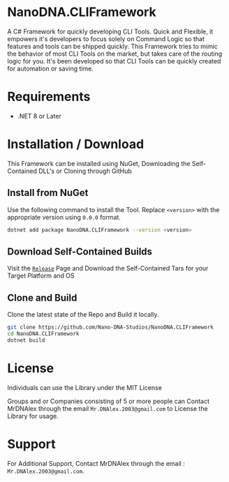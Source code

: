 # NanoDNA.CLIFramework
A C# Framework for quickly developing CLI Tools. Quick and Flexible, it empowers it's developers to focus solely on Command Logic so that features and tools can be shipped quickly. This Framework tries to mimic the behavior of most CLI Tools on the market, but takes care of the routing logic for you. It's been developed so that CLI Tools can be quickly created for automation or saving time.

# Requirements
- .NET 8 or Later

# Installation / Download
This Framework can be installed using NuGet, Downloading the Self-Contained DLL's or Cloning through GitHub

## Install from NuGet
Use the following command to install the Tool. Replace ``<version>`` with the appropriate version using ``0.0.0`` format.

```bash
dotnet add package NanoDNA.CLIFramework --version <version>
```

## Download Self-Contained Builds
Visit the [``Release``](https://github.com/Nano-DNA-Studios/NanoDNA.CLIFramework/releases) Page and Download the Self-Contained Tars for your Target Platform and OS

## Clone and Build
Clone the latest state of the Repo and Build it locally.

```bash
git clone https://github.com/Nano-DNA-Studios/NanoDNA.CLIFramework
cd NanoDNA.CLIFramework
dotnet build
```

# License
Individuals can use the Library under the MIT License

Groups and or Companies consisting of 5 or more people can Contact MrDNAlex through the email ``Mr.DNAlex.2003@gmail.com`` to License the Library for usage. 

# Support
For Additional Support, Contact MrDNAlex through the email : ``Mr.DNAlex.2003@gmail.com``.